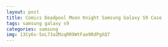 ```yaml
---
layout: post
title: Comics Deadpool Moon Knight Samsung Galaxy S9 Case
tags: samsung galaxy s9
categories: samsung
img: 13Cy6s-5oL73aZMzqRR9WtFae9RdPgXQ7
---
```

